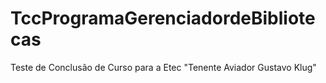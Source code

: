 # TccProgramaGerenciadordeBibliotecas
Teste de Conclusão de Curso para a Etec "Tenente Aviador Gustavo Klug"
